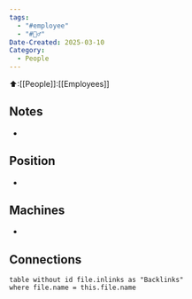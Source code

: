 ```yaml
---
tags:
  - "#employee"
  - "#👷‍♂️"
Date-Created: 2025-03-10
Category:
  - People
---
```


⬆️:[[People]]:[[Employees]]


## Notes
- 

## Position
-

## Machines
-

## Connections

```dataview
table without id file.inlinks as "Backlinks"
where file.name = this.file.name
```
